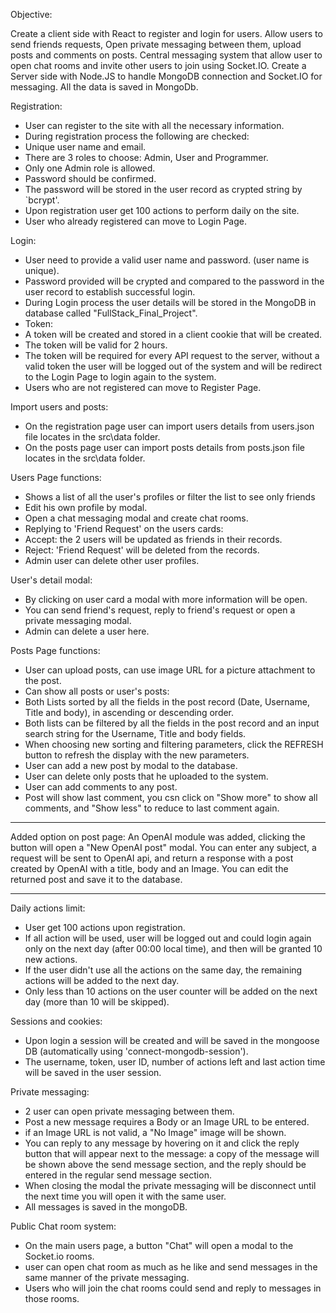 Objective:

Create a client side with React to register and login for users.
Allow users to send friends requests, Open private messaging between them, upload posts and comments on posts.
Central messaging system that allow user to open chat rooms and invite other users to join using Socket.IO.
Create a Server side with Node.JS to handle MongoDB connection and Socket.IO for messaging.
All the data is saved in MongoDb.

Registration:

* User can register to the site with all the necessary information.
* During registration process the following are checked:
* Unique user name and email.
* There are 3 roles to choose: Admin, User and Programmer.
* Only one Admin role is allowed.
* Password should be confirmed.
* The password will be stored in the user record as crypted string by `bcrypt'.
* Upon registration user get 100 actions to perform daily on the site.
* User who already registered can move to Login Page.

Login:

* User need to provide a valid user name and password. (user name is unique).
* Password provided will be crypted and compared to the password in the user record to establish successful login.
* During Login process the user details will be stored in the MongoDB in database called "FullStack_Final_Project".
* Token:
* A token will be created and stored in a client cookie that will be created.
* The token will be valid for 2 hours.
* The token will be required for every API request to the server, without a valid token the user will be logged out of the system and will be redirect to the Login Page to login again to the system.
* Users who are not registered can move to Register Page.

Import users and posts:

* On the registration page user can import users details from users.json file locates in the src\data folder.
* On the posts page user can import posts details from posts.json file locates in the src\data folder.


Users Page functions:

* Shows a list of all the user's profiles or filter the list to see only friends
* Edit his own profile by modal.
* Open a chat messaging modal and create chat rooms.
* Replying to 'Friend Request' on the users cards:
* Accept: the 2 users will be updated as friends in their records.
* Reject: 'Friend Request' will be deleted from the records.
* Admin user can delete other user profiles.

User's detail modal:

* By clicking on user card a modal with more information will be open.
* You can send friend's request, reply to friend's request or open a private messaging modal.
* Admin can delete a user here.

Posts Page functions:

* User can upload posts, can use image URL for a picture attachment to the post.
* Can show all posts or user's posts:
* Both Lists sorted by all the fields in the post record (Date, Username, Title and body), in ascending or descending order.
* Both lists can be filtered by all the fields in the post record and an input search string for the Username, Title and body fields.
* When choosing new sorting and filtering parameters, click the REFRESH button to refresh the display with the new parameters.
* User can add a new post by modal to the database.
* User can delete only posts that he uploaded to the system.
* User can add comments to any post.
* Post will show last comment, you csn click on "Show more" to show all comments, and "Show less" to reduce to last comment again.

*** *** ***

Added option on post page:
An OpenAI module was added, clicking the button will open a "New OpenAI post" modal.
You can enter any subject, a request will be sent to OpenAI api, and return a response with a post created by OpenAI with a title, body and an Image.
You can edit the returned post and save it to the database.

*** *** ***

Daily actions limit:

* User get 100 actions upon registration.
* If all action will be used, user will be logged out and could login again only on the next day (after 00:00 local time), and then will be granted 10 new actions.
* If the user didn't use all the actions on the same day, the remaining actions will be added to the next day.
* Only less than 10 actions on the user counter will be added on the next day (more than 10 will be skipped).


Sessions and cookies:

* Upon login a session will be created and will be saved in the mongoose DB (automatically using 'connect-mongodb-session').
* The username, token, user ID, number of actions left and last action time will be saved in the user session.

Private messaging:

* 2 user can open private messaging between them.
* Post a new message requires a Body or an Image URL to be entered.
* if an Image URL is not valid, a "No Image" image will be shown.
* You can reply to any message by hovering on it and click the reply button that will appear next to the message:
    a copy of the message will be shown above the send message section, and the reply should be entered in the regular send message section.
* When closing the modal the private messaging will be disconnect until the next time you will open it with the same user.
* All messages is saved in the mongoDB.

Public Chat room system:

* On the main users page, a button "Chat" will open a modal to the Socket.io rooms.
* user can open chat room as much as he like and send messages in the same manner of the private messaging.
* Users who will join the chat rooms could send and reply to messages in those rooms.

